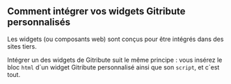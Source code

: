 ## Comment intégrer vos widgets Gitribute personnalisés

Les widgets (ou composants web) sont conçus pour être intégrés dans des sites tiers.

Intégrer un des widgets de Gitribute suit le même principe : vous insérez le bloc `html` d´un widget Gitribute personnalisé ainsi que son `script`, et c´est tout.
